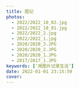 ```yaml
---
title: 图记
photos:
  - 2022/2022_10_02.jpg
  - 2022/2022_10_01.jpg
  - 2022/2022_2.jpg
  - 2022/2022_1.jpg
  - 2020/2020_3.JPG
  - 2020/2020_2.JPG
  - 2020/2020_1.JPG
  - 2017/2017_1.JPG
keywords: [‘用图片记录生活’]
date: 2022-01-01 23:15:59
cover:
---
```

